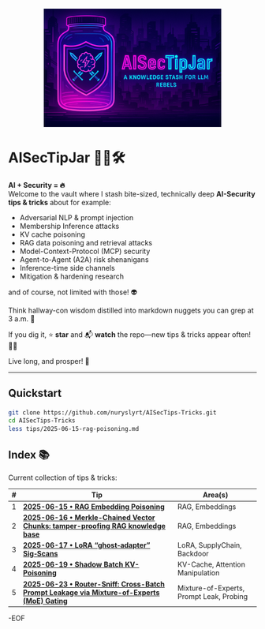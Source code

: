 <!--
```
    **********************************************************************************
    *                                                                                *
    *  █████╗ ██╗███████╗███████╗ ██████╗████████╗██╗██████╗     ██╗ █████╗ ██████╗  *
    * ██╔══██╗██║██╔════╝██╔════╝██╔════╝╚══██╔══╝██║██╔══██╗    ██║██╔══██╗██╔══██╗ *
    * ███████║██║███████╗█████╗  ██║        ██║   ██║██████╔╝    ██║███████║██████╔╝ *
    * ██╔══██║██║╚════██║██╔══╝  ██║        ██║   ██║██╔═══╝██   ██║██╔══██║██╔══██╗ *
    * ██║  ██║██║███████║███████╗╚██████╗   ██║   ██║██║    ╚█████╔╝██║  ██║██║  ██║ *
    * ╚═╝  ╚═╝╚═╝╚══════╝╚══════╝ ╚═════╝   ╚═╝   ╚═╝╚═╝     ╚════╝ ╚═╝  ╚═╝╚═╝  ╚═╝ *
    *                                                                                *
    *                                                                                *
    **********************************************************************************                                       
           AISecTipJar – a knowledge stash for LLM rebels & midnight hackers
```
-->
<p align="center">
  <img src="assets/aisectipjar_banner.png" width="360" alt="AISecTipJar">
</p>

# AISecTipJar 🔐🤖🛠️

**AI + Security = 🔥**  
Welcome to the vault where I stash bite-sized, technically deep **AI-Security tips & tricks** about for example:

* Adversarial NLP & prompt injection
* Membership Inference attacks
* KV cache poisoning
* RAG data poisoning and retrieval attacks
* Model-Context-Protocol (MCP) security
* Agent-to-Agent (A2A) risk shenanigans
* Inference-time side channels
* Mitigation & hardening research

and of course, not limited with those! 👽

Think hallway-con wisdom distilled into markdown nuggets you can grep at 3 a.m. 🌙  

If you dig it, ⭐ **star** and 📬 **watch** the repo—new tips & tricks appear often! 🌟🚀

Live long, and prosper! 🖖

---

## Quickstart

```bash
git clone https://github.com/nuryslyrt/AISecTips-Tricks.git
cd AISecTips-Tricks
less tips/2025-06-15-rag-poisoning.md  
```

## Index 📚

Current collection of tips & tricks:

| # | Tip                                                                          | Area(s)         |
| - | ---------------------------------------------------------------------------- | --------------- |
| 1 | **[2025-06-15 • RAG Embedding Poisoning](tips/2025-06-15-rag-poisoning.md)** | RAG, Embeddings |
| 2 | **[2025-06-16 • Merkle-Chained Vector Chunks: tamper-proofing RAG knowledge base](tips/2025-06-16-tamper-proofing-rag.md)** | RAG, Embeddings|
| 3 | **[2025-06-17 • LoRA “ghost‑adapter” Sig‑Scans](tips/2025-06-17-LoRA-ghost‑adapter-sig‑scans.md)** | LoRA, SupplyChain, Backdoor |
| 4 | **[2025-06-19 • Shadow Batch KV-Poisoning](tips/2025-06-19-shadow-batch-kv-poisoning.md)** | KV-Cache, Attention Manipulation |
| 5 | **[2025-06-23 • Router-Sniff: Cross-Batch Prompt Leakage via Mixture-of-Experts (MoE) Gating](tips/2025-06-23-router-sniff-cross-batch-prompt-leakage-moe.md)** | Mixture-of-Experts, Prompt Leak, Probing |


-EOF
